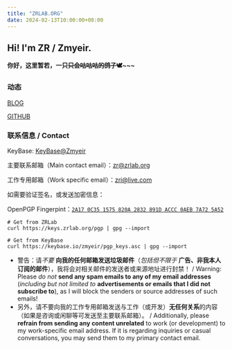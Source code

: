 ```yaml
---
title: "ZRLAB.ORG"
date: 2024-02-13T10:00:00+08:00
---
```


## Hi! I'm ZR / Zmyeir.

**你好，这里暂若，一只~~只会咕咕咕的鸽子~~🕊️~~~**

### 动态

[BLOG](https://blog.zrlab.org)

[GITHUB](https://github.com/zmyeir)

### 联系信息 / Contact

KeyBase: [KeyBase@Zmyeir](https://keybase.io/zmyeir)

主要联系邮箱（Main contact email）：[zr@zrlab.org](mailto:zr@zrlab.org)

工作专用邮箱（Work specific email）：[zri@live.com](mailto:zri@live.com)

如需要验证签名，或发送加密信息：

OpenPGP Fingerpint：[`2A17 0C35 1575 820A 2832 891D ACCC 0AEB 7A72 5A52`](https://keys.zrlab.org/pgp)

```shell
# Get from ZRLab
curl https://keys.zrlab.org/pgp | gpg --import

# Get from KeyBase
curl https://keybase.io/zmyeir/pgp_keys.asc | gpg --import
```

- 警告：请*不要* **向我的任何邮箱发送垃圾邮件**（*包括但不限于* **广告、非我本人订阅的邮件**），我将会对相关邮件的发送者或来源地址进行封禁！ / Warning: Please *do not* **send any spam emails to any of my email addresses** (*including but not limited to* **advertisements or emails that I did not subscribe to**), as I will block the senders or source addresses of such emails!
- 另外，请不要向我的工作专用邮箱发送与工作（或开发）**无任何关系**的内容（如果是咨询或闲聊等可发送至主要联系邮箱）。 / Additionally, please **refrain from sending any content unrelated** to work (or development) to my work-specific email address. If it is regarding inquiries or casual conversations, you may send them to my primary contact email.
